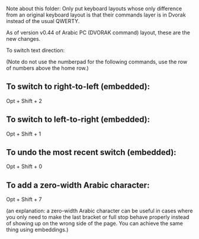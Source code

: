 Note about this folder:
Only put keyboard layouts whose only difference from an original keyboard layout is that their commands layer is in Dvorak instead of the usual QWERTY.

As of version v0.44 of Arabic PC (DVORAK command) layout, these are the new changes.

To switch text direction: 

(Note do not use the numberpad for the following commands, use the row of numbers above the home row.)

## To switch to right-to-left (embedded):
Opt + Shift + 2 

## To switch to left-to-right (embedded):
Opt + Shift + 1

## To undo the most recent switch (embedded):
Opt + Shift + 0

## To add a zero-width Arabic character:
Opt + Shift + 7

(an explanation: a zero-width Arabic character can be useful in cases where you only need to make the last bracket or full stop behave properly instead of showing up on the wrong side of the page. You can achieve the same thing using embeddings.)
